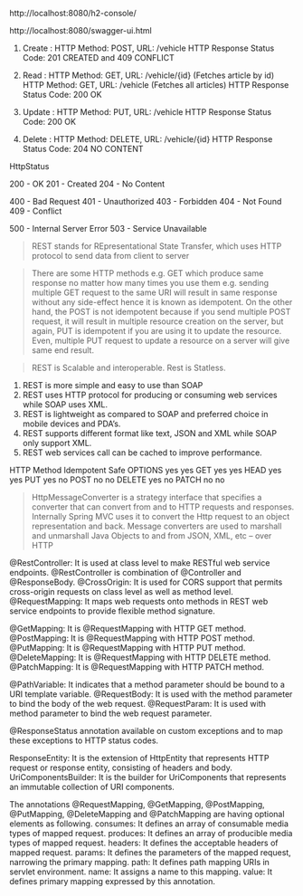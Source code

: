 http://localhost:8080/h2-console/


http://localhost:8080/swagger-ui.html

1. Create : 
HTTP Method: POST, URL: /vehicle 
HTTP Response Status Code: 201 CREATED and 409 CONFLICT 

2. Read : 
HTTP Method: GET, URL: /vehicle/{id} (Fetches article by id) 
HTTP Method: GET, URL: /vehicle (Fetches all articles) 
HTTP Response Status Code: 200 OK 

3. Update : 
HTTP Method: PUT, URL: /vehicle
HTTP Response Status Code: 200 OK 

4. Delete : 
HTTP Method: DELETE, URL: /vehicle/{id} 
HTTP Response Status Code: 204 NO CONTENT 




HttpStatus

200 - OK
201 - Created
204 - No Content

400 - Bad Request
401 - Unauthorized
403 - Forbidden
404 - Not Found
409 - Conflict

500 - Internal Server Error
503 - Service Unavailable


> REST stands for REpresentational State Transfer, which uses HTTP protocol to send data from client to server 

> There are some HTTP methods e.g. GET which produce same response no matter how many times you use them e.g. sending multiple GET request to the same URI will result in same response without any side-effect hence it is known as idempotent.
    On the other hand, the POST is not idempotent because if you send multiple POST request, it will result in multiple resource creation on the server, but again, PUT is idempotent if you are using it to update the resource.
    Even, multiple PUT request to update a resource on a server will give same end result.

> REST is Scalable and interoperable. 
> Rest is Statless.


1) REST is more simple and easy to use than SOAP
2) REST uses HTTP protocol for producing or consuming web services while SOAP uses XML.
3) REST is lightweight as compared to SOAP and preferred choice in mobile devices and PDA’s.
4) REST supports different format like text, JSON and XML while SOAP only support XML.
5) REST web services call can be cached to improve performance.


HTTP Method	Idempotent	Safe
OPTIONS 	yes             yes
GET             yes             yes
HEAD            yes             yes
PUT             yes             no
POST            no      	no
DELETE          yes             no
PATCH           no              no

> HttpMessageConverter is a strategy interface that specifies a converter that can convert from and to HTTP requests and responses.
     Internally Spring MVC uses it to convert the Http request to an object representation and back. 
     Message converters are used to marshall and unmarshall Java Objects to and from JSON, XML, etc – over HTTP

@RestController: It is used at class level to make RESTful web service endpoints. @RestController is combination of @Controller and @ResponseBody. 
@CrossOrigin: It is used for CORS support that permits cross-origin requests on class level as well as method level. 
@RequestMapping: It maps web requests onto methods in REST web service endpoints to provide flexible method signature. 

@GetMapping: It is @RequestMapping with HTTP GET method. 
@PostMapping: It is @RequestMapping with HTTP POST method. 
@PutMapping: It is @RequestMapping with HTTP PUT method. 
@DeleteMapping: It is @RequestMapping with HTTP DELETE method. 
@PatchMapping: It is @RequestMapping with HTTP PATCH method. 

@PathVariable: It indicates that a method parameter should be bound to a URI template variable. 
@RequestBody: It is used with the method parameter to bind the body of the web request. 
@RequestParam: It is used with method parameter to bind the web request parameter. 

@ResponseStatus annotation available on custom exceptions and to map these exceptions to HTTP status codes.


ResponseEntity: It is the extension of HttpEntity that represents HTTP request or response entity, consisting of headers and body. 
UriComponentsBuilder: It is the builder for UriComponents that represents an immutable collection of URI components. 

 



The annotations @RequestMapping, @GetMapping, @PostMapping, @PutMapping, @DeleteMapping and @PatchMapping are having optional elements as following. 
consumes: It defines an array of consumable media types of mapped request. 
produces: It defines an array of producible media types of mapped request. 
headers: It defines the acceptable headers of mapped request. 
params: It defines the parameters of the mapped request, narrowing the primary mapping. 
path: It defines path mapping URIs in servlet environment. 
name: It assigns a name to this mapping. 
value: It defines primary mapping expressed by this annotation.




